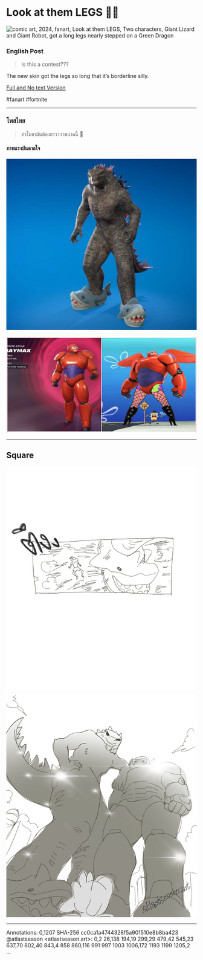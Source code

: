 # Look at them LEGS 🦵✨

![comic art, 2024, fanart, Look at them LEGS, Two characters, Giant Lizard and Giant Robot, got a long legs nearly stepped on a Green Dragon](Giant_Gz_And_Bm_publish.png)

### English Post

> Is this a contest???

The new skin got the legs so long that it’s borderline silly.

[Full and No text Version](https://www.patreon.com/posts/full-look-at-117262405?utm_medium=clipboard_copy&utm_source=copyLink&utm_campaign=postshare_creator&utm_content=join_link)

#fanart #fortnite

---

### โพสไทย 

> ทำไมขามันต้องยาววววขนาดนี้ 🤣

#### ภาพแรงบันดาลใจ

![screenshot of godzilla skin wearing a shark slippers in fortnite game](in-game-look-of-the-fortnite-godzilla-skin-v0-idp6vjaow54e1.png)

![screenshot of baymax skin from fortnite and another spongebob version that has his fishnet legs](Screenshot_2567-12-03_at_11.00.57.png)

---

## Square

![comic art, 2024, fanart, Look at them LEGS, Panel 1, Two characters, Giant foot nearly stepped on a Green Dragon](Giant_Gz_And_Bm-sq_pn-1.png)

![comic art, 2024, fanart, Look at them LEGS, Panel 2, Two characters, Giant Lizard and Giant Robot, got a long legs and a Green Dragon looking up to them from the ground](Giant_Gz_And_Bm-sq_pn-2.png)

---
Annotations: 0,1207 SHA-256 cc0ca1a4744328f5a901510e8b8ba423  
@atlastseason <atlastseason.art>: 0,2 26,138 194,19 299,29 479,42 545,23 637,70 802,40 843,4 858 860,116 991 997 1003 1006,172 1193 1199 1205,2  
...
